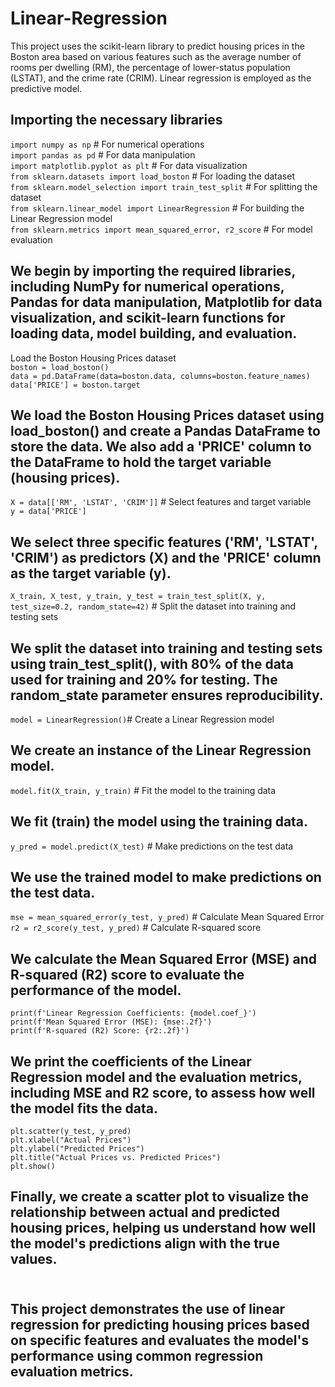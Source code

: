 # Linear-Regression
This project uses the scikit-learn library to predict housing prices in the Boston area based on various features such as the average number of rooms per dwelling (RM), the percentage of lower-status population (LSTAT), and the crime rate (CRIM). Linear regression is employed as the predictive model.

## Importing the necessary libraries 
`import numpy as np`  # For numerical operations <br>
`import pandas as pd`  # For data manipulation <br>
`import matplotlib.pyplot as plt`  # For data visualization <br>
`from sklearn.datasets import load_boston`  # For loading the dataset <br>
`from sklearn.model_selection import train_test_split`  # For splitting the dataset <br>
`from sklearn.linear_model import LinearRegression`  # For building the Linear Regression model <br>
`from sklearn.metrics import mean_squared_error, r2_score`  # For model evaluation <br>

## We begin by importing the required libraries, including NumPy for numerical operations, Pandas for data manipulation, Matplotlib for data visualization, and scikit-learn functions for loading data, model building, and evaluation.
Load the Boston Housing Prices dataset <br>
`boston = load_boston()` <br>
`data = pd.DataFrame(data=boston.data, columns=boston.feature_names)`<br>
`data['PRICE'] = boston.target`<br>

## We load the Boston Housing Prices dataset using load_boston() and create a Pandas DataFrame to store the data. We also add a 'PRICE' column to the DataFrame to hold the target variable (housing prices). 

`X = data[['RM', 'LSTAT', 'CRIM']]`  # Select features and target variable  <br>
`y = data['PRICE'] `

## We select three specific features ('RM', 'LSTAT', 'CRIM') as predictors (X) and the 'PRICE' column as the target variable (y).
`X_train, X_test, y_train, y_test = train_test_split(X, y, test_size=0.2, random_state=42)` # Split the dataset into training and testing sets

## We split the dataset into training and testing sets using train_test_split(), with 80% of the data used for training and 20% for testing. The random_state parameter ensures reproducibility.
`model = LinearRegression()`# Create a Linear Regression model  <br>

## We create an instance of the Linear Regression model. <br>
`model.fit(X_train, y_train)` # Fit the model to the training data <br>

## We fit (train) the model using the training data.
`y_pred = model.predict(X_test)` # Make predictions on the test data <br>

## We use the trained model to make predictions on the test data.
`mse = mean_squared_error(y_test, y_pred)` # Calculate Mean Squared Error  <br>
`r2 = r2_score(y_test, y_pred)` # Calculate R-squared score <br>

## We calculate the Mean Squared Error (MSE) and R-squared (R2) score to evaluate the performance of the model.
`print(f'Linear Regression Coefficients: {model.coef_}')` <br>
`print(f'Mean Squared Error (MSE): {mse:.2f}')` <br>
`print(f'R-squared (R2) Score: {r2:.2f}')` <br>

## We print the coefficients of the Linear Regression model and the evaluation metrics, including MSE and R2 score, to assess how well the model fits the data.
`plt.scatter(y_test, y_pred)` <br>
`plt.xlabel("Actual Prices")` <br>
`plt.ylabel("Predicted Prices")` <br>
`plt.title("Actual Prices vs. Predicted Prices")` <br>
`plt.show()`

## Finally, we create a scatter plot to visualize the relationship between actual and predicted housing prices, helping us understand how well the model's predictions align with the true values. <br> <br>
## This project demonstrates the use of linear regression for predicting housing prices based on specific features and evaluates the model's performance using common regression evaluation metrics.

